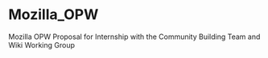 Mozilla_OPW
===========

Mozilla OPW Proposal for Internship with the Community Building Team and Wiki Working Group
